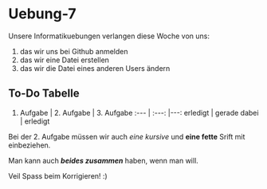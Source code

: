 # Uebung-7

Unsere Informatikuebungen verlangen diese Woche von uns:

1. das wir uns bei Github anmelden
2. das wir eine Datei erstellen 
3. das wir die Datei eines anderen Users ändern

## To-Do Tabelle
1. Aufgabe | 2. Aufgabe | 3. Aufgabe
:--- | :---: |---:
erledigt | gerade dabei | erledigt

Bei der 2. Aufgabe müssen wir auch _eine kursive_ und __eine fette__ Srift mit einbeziehen.

Man kann auch ___beides zusammen___ haben, wenn man will.

Veil Spass beim Korrigieren! :)
